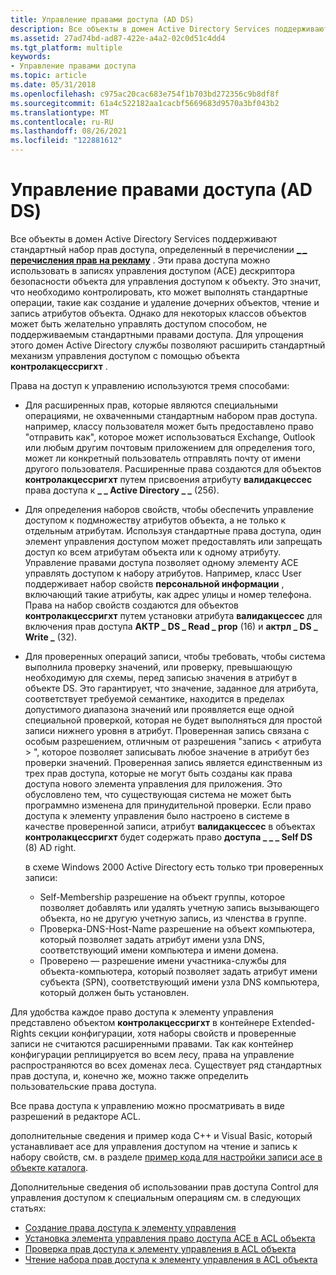 ```yaml
---
title: Управление правами доступа (AD DS)
description: Все объекты в домен Active Directory Services поддерживают стандартный набор прав доступа, определенный в \_ \_ перечислении перечисления прав на рекламу.
ms.assetid: 27ad74bd-ad87-422e-a4a2-02c0d51c4dd4
ms.tgt_platform: multiple
keywords:
- Управление правами доступа
ms.topic: article
ms.date: 05/31/2018
ms.openlocfilehash: c975ac20cac683e754f1b703bd272356c9b8df8f
ms.sourcegitcommit: 61a4c522182aa1cacbf5669683d9570a3bf043b2
ms.translationtype: MT
ms.contentlocale: ru-RU
ms.lasthandoff: 08/26/2021
ms.locfileid: "122881612"
---
```

# <a name="control-access-rights-ad-ds"></a>Управление правами доступа (AD DS)

Все объекты в домен Active Directory Services поддерживают стандартный набор прав доступа, определенный в перечислении [**\_ \_ перечисления прав на рекламу**](/windows/win32/api/iads/ne-iads-ads_rights_enum) . Эти права доступа можно использовать в записях управления доступом (ACE) дескриптора безопасности объекта для управления доступом к объекту. Это значит, что необходимо контролировать, кто может выполнять стандартные операции, такие как создание и удаление дочерних объектов, чтение и запись атрибутов объекта. Однако для некоторых классов объектов может быть желательно управлять доступом способом, не поддерживаемым стандартными правами доступа. Для упрощения этого домен Active Directory службы позволяют расширить стандартный механизм управления доступом с помощью объекта **контролакцессригхт** .

Права на доступ к управлению используются тремя способами:

-   Для расширенных прав, которые являются специальными операциями, не охваченными стандартным набором прав доступа. например, классу пользователя может быть предоставлено право "отправить как", которое может использоваться Exchange, Outlook или любым другим почтовым приложением для определения того, может ли конкретный пользователь отправлять почту от имени другого пользователя. Расширенные права создаются для объектов **контролакцессригхт** путем присвоения атрибуту **валидакцессес** права доступа к **\_ \_ Active Directory \_ \_** (256).
-   Для определения наборов свойств, чтобы обеспечить управление доступом к подмножеству атрибутов объекта, а не только к отдельным атрибутам. Используя стандартные права доступа, один элемент управления доступом может предоставлять или запрещать доступ ко всем атрибутам объекта или к одному атрибуту. Управление правами доступа позволяет одному элементу ACE управлять доступом к набору атрибутов. Например, класс User поддерживает набор свойств **персональной информации** , включающий такие атрибуты, как адрес улицы и номер телефона. Права на набор свойств создаются для объектов **контролакцессригхт** путем установки атрибута **валидакцессес** для включения прав доступа **АКТР \_ DS \_ Read \_ prop** (16) и **актрл \_ DS \_ Write \_** (32).
-   Для проверенных операций записи, чтобы требовать, чтобы система выполнила проверку значений, или проверку, превышающую необходимую для схемы, перед записью значения в атрибут в объекте DS. Это гарантирует, что значение, заданное для атрибута, соответствует требуемой семантике, находится в пределах допустимого диапазона значений или проявляется еще одной специальной проверкой, которая не будет выполняться для простой записи нижнего уровня в атрибут. Проверенная запись связана с особым разрешением, отличным от разрешения "запись &lt; атрибута &gt; ", которое позволяет записывать любое значение в атрибут без проверки значений. Проверенная запись является единственным из трех прав доступа, которые не могут быть созданы как права доступа нового элемента управления для приложения. Это обусловлено тем, что существующая система не может быть программно изменена для принудительной проверки. Если право доступа к элементу управления было настроено в системе в качестве проверенной записи, атрибут **валидакцессес** в объектах **контролакцессригхт** будет содержать право **доступа \_ \_ \_ Self DS** (8) AD right.

    в схеме Windows 2000 Active Directory есть только три проверенных записи:

    -   Self-Membership разрешение на объект группы, которое позволяет добавлять или удалять учетную запись вызывающего объекта, но не другую учетную запись, из членства в группе.
    -   Проверка-DNS-Host-Name разрешение на объект компьютера, который позволяет задать атрибут имени узла DNS, соответствующий имени компьютера и имени домена.
    -   Проверено — разрешение имени участника-службы для объекта-компьютера, который позволяет задать атрибут имени субъекта (SPN), соответствующий имени узла DNS компьютера, который должен быть установлен.

Для удобства каждое право доступа к элементу управления представлено объектом **контролакцессригхт** в контейнере Extended-Rights секции конфигурации, хотя наборы свойств и проверенные записи не считаются расширенными правами. Так как контейнер конфигурации реплицируется во всем лесу, права на управление распространяются во всех доменах леса. Существует ряд стандартных прав доступа, и, конечно же, можно также определить пользовательские права доступа.

Все права доступа к управлению можно просматривать в виде разрешений в редакторе ACL.

дополнительные сведения и пример кода C++ и Visual Basic, который устанавливает ace для управления доступом на чтение и запись к набору свойств, см. в разделе [пример кода для настройки записи ace в объекте каталога](example-code-for-setting-an-ace-on-a-directory-object.md).

Дополнительные сведения об использовании прав доступа Control для управления доступом к специальным операциям см. в следующих статьях:

-   [Создание права доступа к элементу управления](creating-a-control-access-right.md)
-   [Установка элемента управления право доступа ACE в ACL объекта](setting-a-control-access-right-ace-in-an-objectampaposs-acl.md)
-   [Проверка прав доступа к элементу управления в ACL объекта](checking-a-control-access-right-in-an-objectampaposs-acl.md)
-   [Чтение набора прав доступа к элементу управления в ACL объекта](reading-a-control-access-right-set-in-an-objectampaposs-acl.md)

 

 
